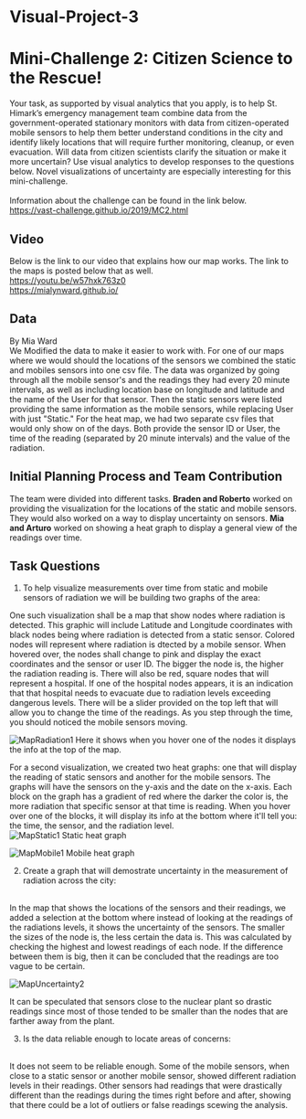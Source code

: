 # Visual-Project-3
# Mini-Challenge 2: Citizen Science to the Rescue!
Your task, as supported by visual analytics that you apply, is to help St. Himark’s emergency management team combine data from the government-operated stationary monitors with data from citizen-operated mobile sensors to help them better understand conditions in the city and identify likely locations that will require further monitoring, cleanup, or even evacuation. Will data from citizen scientists clarify the situation or make it more uncertain? Use visual analytics to develop responses to the questions below. Novel visualizations of uncertainty are especially interesting for this mini-challenge. <br/> <br/>
Information about the challenge can be found in the link below. <br/>
https://vast-challenge.github.io/2019/MC2.html

## Video
Below is the link to our video that explains how our map works. The link to the maps is posted below that as well.<br/>
https://youtu.be/w57hxk763z0 <br/>
https://mialynward.github.io/

## Data
By Mia Ward <br/>
We Modified the data to make it easier to work with. For one of our maps where we would should the locations of the sensors we combined the static and mobiles sensors into one csv file. The data was organized by going through all the mobile sensor's and the readings they had every 20 minute intervals, as well as including location base on longitude and latitude and the name of the User for that sensor. Then the static sensors were listed providing the same information as the mobile sensors, while replacing User with just "Static." For the heat map, we had two separate csv files that would only show on of the days. Both provide the sensor ID or User, the time of the reading (separated by 20 minute intervals) and the value of the radiation. <br/>

## Initial Planning Process and Team Contribution

The team were divided into different tasks. **Braden and Roberto** worked on providing the visualization for the locations of the static and mobile sensors. They would also worked on a way to display uncertainty on sensors. **Mia and Arturo** worked on showing a heat graph to display a general view of the readings over time.

## Task Questions

1. To help visualize measurements over time from static and mobile sensors of radiation we will be building two graphs of the area: <br/>

One such visualization shall be a map that show nodes where radiation is detected. This graphic will include Latitude and Longitude coordinates with black nodes being where radiation is detected from a static sensor. Colored nodes will represent where radiation is dtected by a mobile sensor. When hovered over, the nodes shall change to pink and display the exact coordinates and the sensor or user ID. The bigger the node is, the higher the radiation reading is. There will also be red, square nodes that will represent a hospital. If one of the hospital nodes appears, it is an indication that that hospital needs to evacuate due to radiation levels exceeding dangerous levels. There will be a slider provided on the top left that will allow you to change the time of the readings. As you step through the time, you should noticed the mobile sensors moving. <br/>

![MapRadiation1](https://user-images.githubusercontent.com/45511267/57503792-5f011980-72b7-11e9-87f4-680f0d1e68aa.png)
Here it shows when you hover one of the nodes it displays the info at the top of the map.
<br/>

For a second visualization, we created two heat graphs: one that will display the reading of static sensors and another for the mobile sensors. The graphs will have the sensors on the y-axis and the date on the x-axis. Each block on the graph has a gradient of red where the darker the color is, the more radiation that specific sensor at that time is reading. When you hover over one of the blocks, it will display its info at the bottom where it'll tell you: the time, the sensor, and the radiation level.
<br/>
![MapStatic1](https://user-images.githubusercontent.com/45511267/57504197-2cf0b700-72b9-11e9-99df-5ed627b82bcc.png)
Static heat graph

![MapMobile1](https://user-images.githubusercontent.com/45511267/57504215-3ed25a00-72b9-11e9-90c4-fb7b2d10ec1e.png)
Mobile heat graph
<br/>

2. Create a graph that will demostrate uncertainty in the measurement of radiation across the city:
<br/>
In the map that shows the locations of the sensors and their readings, we added a selection at the bottom where instead of looking at the readings of the radiations levels, it shows the uncertainty of the sensors. The smaller the sizes of the node is, the less certain the data is. This was calculated by checking the highest and lowest readings of each node. If the difference between them is big, then it can be concluded that the readings are too vague to be certain.

![MapUncertainty2](https://user-images.githubusercontent.com/45511267/57504523-742b7780-72ba-11e9-94fa-c434e888722a.png)

It can be speculated that sensors close to the nuclear plant so drastic readings since most of those tended to be smaller than the nodes that are farther away from the plant.
<br/>

3. Is the data reliable enough to locate areas of concerns:
<br/>
It does not seem to be reliable enough. Some of the mobile sensors, when close to a static sensor or another mobile sensor, showed different radiation levels in their readings. Other sensors had readings that were drastically different than the readings during the times right before and after, showing that there could be a lot of outliers or false readings scewing the analysis.
<br/>




